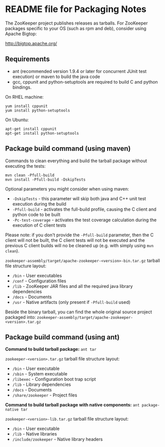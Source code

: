 # README file for Packaging Notes

The ZooKeeper project publishes releases as tarballs.  For ZooKeeper packages
specific to your OS (such as rpm and deb), consider using Apache Bigtop:

http://bigtop.apache.org/


## Requirements

- ant (recommended version 1.9.4 or later for concurrent JUnit test execution) or maven to build the java code
- gcc, cppunit and python-setuptools are required to build C and python bindings.

On RHEL machine:

```
yum install cppunit
yum install python-setuptools
```

On Ubuntu:

```
apt-get install cppunit
apt-get install python-setuptools
```


## Package build command (using maven)

Commands to clean everything and build the tarball package without executing the tests:
 
```
mvn clean -Pfull-build
mvn install -Pfull-build -DskipTests
```

Optional parameters you might consider when using maven:
-  `-DskipTests`          -   this parameter will skip both java and C++ unit test execution during the build
-  `-Pfull-build`         -   activates the full-build profile, causing the C client and python code to be built
-  `-Pc-test-coverage`    -   activates the test coverage calculation during the execution of C client tests

Please note: if you don't provide the `-Pfull-build` parameter, then the C client will not be built, the C client tests
will not be executed and the previous C client builds will no be cleaned up (e.g. with simply using `mvn clean`).

`zookeeper-assembly/target/apache-zookeeper-<version>-bin.tar.gz` tarball file structure layout:

- `/bin`    - User executables
- `/conf`   - Configuration files
- `/lib`    - ZooKeeper JAR files and all the required java library dependencies
- `/docs`   - Documents
- `/usr`    - Native artifacts (only present if `-Pfull-build` used)
  
Beside the binary tarball, you can find the whole original source project packaged into: 
`zookeeper-assembly/target/apache-zookeeper-<version>.tar.gz`


## Package build command (using ant)

**Command to build tarball package:** `ant tar`

`zookeeper-<version>.tar.gz` tarball file structure layout:

- `/bin`              - User executable
- `/sbin`             - System executable
- `/libexec`          - Configuration boot trap script
- `/lib`              - Library dependencies
- `/docs`             - Documents
- `/share/zookeeper`  - Project files


**Command to build tarball package with native components:** `ant package-native tar`

`zookeeper-<version>-lib.tar.gz` tarball file structure layout:

- `/bin`                 - User executable
- `/lib`                 - Native libraries
- `/include/zookeeper`   - Native library headers

